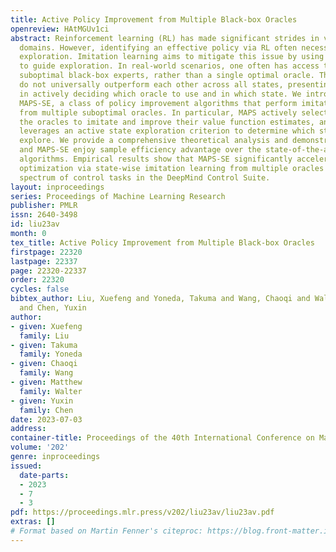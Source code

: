 ```yaml
---
title: Active Policy Improvement from Multiple Black-box Oracles
openreview: HAtMGUv1ci
abstract: Reinforcement learning (RL) has made significant strides in various complex
  domains. However, identifying an effective policy via RL often necessitates extensive
  exploration. Imitation learning aims to mitigate this issue by using expert demonstrations
  to guide exploration. In real-world scenarios, one often has access to multiple
  suboptimal black-box experts, rather than a single optimal oracle. These experts
  do not universally outperform each other across all states, presenting a challenge
  in actively deciding which oracle to use and in which state. We introduce MAPS and
  MAPS-SE, a class of policy improvement algorithms that perform imitation learning
  from multiple suboptimal oracles. In particular, MAPS actively selects which of
  the oracles to imitate and improve their value function estimates, and MAPS-SE additionally
  leverages an active state exploration criterion to determine which states one should
  explore. We provide a comprehensive theoretical analysis and demonstrate that MAPS
  and MAPS-SE enjoy sample efficiency advantage over the state-of-the-art policy improvement
  algorithms. Empirical results show that MAPS-SE significantly accelerates policy
  optimization via state-wise imitation learning from multiple oracles across a broad
  spectrum of control tasks in the DeepMind Control Suite.
layout: inproceedings
series: Proceedings of Machine Learning Research
publisher: PMLR
issn: 2640-3498
id: liu23av
month: 0
tex_title: Active Policy Improvement from Multiple Black-box Oracles
firstpage: 22320
lastpage: 22337
page: 22320-22337
order: 22320
cycles: false
bibtex_author: Liu, Xuefeng and Yoneda, Takuma and Wang, Chaoqi and Walter, Matthew
  and Chen, Yuxin
author:
- given: Xuefeng
  family: Liu
- given: Takuma
  family: Yoneda
- given: Chaoqi
  family: Wang
- given: Matthew
  family: Walter
- given: Yuxin
  family: Chen
date: 2023-07-03
address: 
container-title: Proceedings of the 40th International Conference on Machine Learning
volume: '202'
genre: inproceedings
issued:
  date-parts:
  - 2023
  - 7
  - 3
pdf: https://proceedings.mlr.press/v202/liu23av/liu23av.pdf
extras: []
# Format based on Martin Fenner's citeproc: https://blog.front-matter.io/posts/citeproc-yaml-for-bibliographies/
---
```

